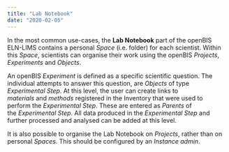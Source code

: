 ```yaml
---
title: "Lab Notebook"
date: "2020-02-05"
---
```


  
In the most common use-cases, the **Lab Notebook** part of the openBIS ELN-LIMS contains a personal _Space_ (i.e. folder) for each scientist. Within this _Space_, scientists can organise their work using the openBIS _Projects_, _Experiments_ and _Objects_.

  
An openBIS _Experiment_ is defined as a specific scientific question. The individual attempts to answer this question, are _Objects_ of type _Experimental Step_. At this level, the user can create links to _materials_ and _methods_ registered in the Inventory that were used to perform the _Experimental Step_. These are entered as _Parents_ of the _Experimental Step_. All data produced in the _Experimental Step_ and further processed and analysed can be added at this level.

  
It is also possible to organise the Lab Notebook on _Projects_, rather than on personal _Spaces_. This should be configured by an _Instance admin_.
